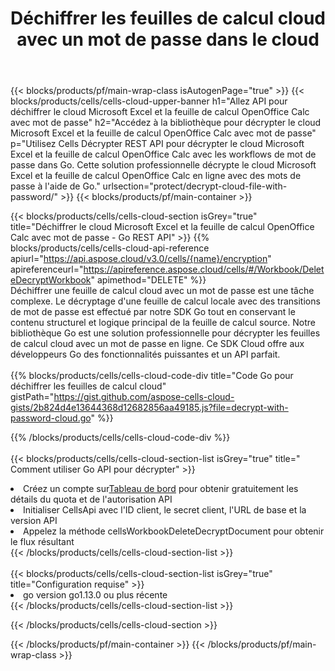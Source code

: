 ﻿---
title:  Déchiffrer les feuilles de calcul cloud avec un mot de passe dans le cloud
description:  API Cloud et SDK pour Microsoft Excel et OpenOffice Calc déchiffrent avec mot de passe sur les fichiers cloud. Décryptez les feuilles de calcul cloud par le Cells Cloud API. Le SDK prend en charge les types de langages de développement. Ils incluent Android, C#, Go, Java, NodeJS, Perl, PHP, Python, Ruby et Swift.
url: /fr/go/protect/decrypt-cloud-file-with-password/
---
{{< blocks/products/pf/main-wrap-class isAutogenPage="true" >}}
{{< blocks/products/cells/cells-cloud-upper-banner h1="Allez API pour déchiffrer le cloud Microsoft Excel et la feuille de calcul OpenOffice Calc avec mot de passe" h2="Accédez à la bibliothèque pour décrypter le cloud Microsoft Excel et la feuille de calcul OpenOffice Calc avec mot de passe" p="Utilisez Cells Décrypter REST API pour décrypter le cloud Microsoft Excel et la feuille de calcul OpenOffice Calc avec les workflows de mot de passe dans Go. Cette solution professionnelle décrypte le cloud Microsoft Excel et la feuille de calcul OpenOffice Calc en ligne avec des mots de passe à l\'aide de Go." urlsection="protect/decrypt-cloud-file-with-password/" >}}
{{< blocks/products/pf/main-container >}}

{{< blocks/products/cells/cells-cloud-section isGrey="true" title="Déchiffrer le cloud Microsoft Excel et la feuille de calcul OpenOffice Calc avec mot de passe - Go REST API" >}}
{{% blocks/products/cells/cells-cloud-api-reference apiurl="https://api.aspose.cloud/v3.0/cells/{name}/encryption" apireferenceurl="https://apireference.aspose.cloud/cells/#/Workbook/DeleteDecryptWorkbook" apimethod="DELETE" %}}
<br/>
Déchiffrer une feuille de calcul cloud avec un mot de passe est une tâche complexe. Le décryptage d'une feuille de calcul locale avec des transitions de mot de passe est effectué par notre SDK Go tout en conservant le contenu structurel et logique principal de la feuille de calcul source. Notre bibliothèque Go est une solution professionnelle pour décrypter les feuilles de calcul cloud avec un mot de passe en ligne. Ce SDK Cloud offre aux développeurs Go des fonctionnalités puissantes et un API parfait.
<br/>
<br/>
{{% blocks/products/cells/cells-cloud-code-div title="Code Go pour déchiffrer les feuilles de calcul cloud" gistPath="https://gist.github.com/aspose-cells-cloud-gists/2b824d4e13644368d12682856aa49185.js?file=decrypt-with-password-cloud.go" %}}
  
{{% /blocks/products/cells/cells-cloud-code-div %}}
<br/>
<br/>
{{< blocks/products/cells/cells-cloud-section-list isGrey="true" title=" Comment utiliser Go API pour décrypter" >}}
<li> Créez un compte sur<a href="https://dashboard.aspose.cloud/">Tableau de bord</a> pour obtenir gratuitement les détails du quota et de l'autorisation API</li>
<li>Initialiser CellsApi avec l'ID client, le secret client, l'URL de base et la version API</li>
<li>Appelez la méthode cellsWorkbookDeleteDecryptDocument pour obtenir le flux résultant</li>
{{< /blocks/products/cells/cells-cloud-section-list >}}
<br/>
<br/>
{{< blocks/products/cells/cells-cloud-section-list isGrey="true" title="Configuration requise" >}}
<li>go version go1.13.0 ou plus récente</li>
{{< /blocks/products/cells/cells-cloud-section-list >}}

{{< /blocks/products/cells/cells-cloud-section >}}

{{< /blocks/products/pf/main-container >}}
{{< /blocks/products/pf/main-wrap-class >}}
